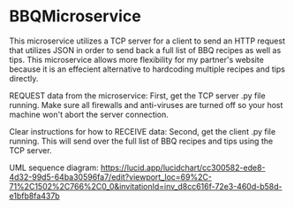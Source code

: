 # BBQMicroservice
This microservice utilizes a TCP server for a client to send an HTTP request that utilizes JSON in order to send back a full list of BBQ recipes as well as tips. This microservice allows more flexibility for my partner's website because it is an effecient alternative to hardcoding multiple recipes and tips directly.

REQUEST data from the microservice:
First, get the TCP server .py file running. Make sure all firewalls and anti-viruses are turned off so your host machine won't abort the server connection.

Clear instructions for how to RECEIVE data:
Second, get the client .py file running. This will send over the full list of BBQ recipes and tips using the TCP server.

UML sequence diagram:
https://lucid.app/lucidchart/cc300582-ede8-4d32-99d5-64ba30596fa7/edit?viewport_loc=69%2C-71%2C1502%2C766%2C0_0&invitationId=inv_d8cc616f-72e3-460d-b58d-e1bfb8fa437b
